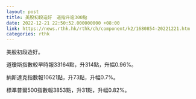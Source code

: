 ```yaml
---
layout: post
title: 美股初段造好　道指升逾300點
date: 2022-12-21 22:50:52.000000000 +08:00
link: https://news.rthk.hk/rthk/ch/component/k2/1680854-20221221.htm
categories: rthk
---
```


美股初段造好。

道瓊斯指數較早時報33164點，升314點，升幅0.96%。

納斯達克指數報10621點，升73點，升幅0.7%。

標準普爾500指數報3853點，升31點，升幅0.82%。

